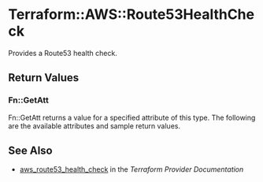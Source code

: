 # Terraform::AWS::Route53HealthCheck

Provides a Route53 health check.

## Return Values

### Fn::GetAtt

Fn::GetAtt returns a value for a specified attribute of this type. The following are the available attributes and sample return values.

## See Also

* [aws_route53_health_check](https://www.terraform.io/docs/providers/aws/r/route53_health_check.html) in the _Terraform Provider Documentation_